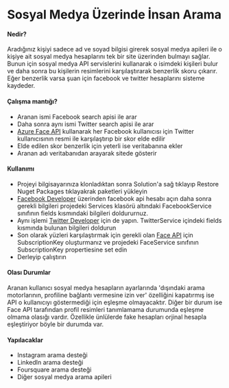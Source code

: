 # Sosyal Medya Üzerinde İnsan Arama
<h4>Nedir?</h4>
Aradığınız kişiyi sadece ad ve soyad bilgisi girerek sosyal medya apileri ile o kişiye ait sosyal medya hesaplarını tek bir site üzerinden bulmayı sağlar. Bunun için sosyal medya API servislerini kullanarak o isimdeki kişileri bulur ve daha sonra bu kişilerin resimlerini karşılaştırarak benzerlik skoru çıkarır. Eğer benzerlik varsa şuan için facebook ve twitter hesaplarını sisteme kaydeder.

<h4>Çalışma mantığı?</h4>
<ul>
<li>Aranan ismi Facebook search apisi ile arar</li>
<li>Daha sonra aynı ismi Twitter search apisi ile arar</li>
<li><a target="_blank" href="https://azure.microsoft.com/en-us/services/cognitive-services/face/">Azure Face API</a> kullanarak her Facebook kullanıcısı için Twitter kullanıcısının resmi ile karşılaştırıp bir skor elde edilir</li>
<li>Elde edilen skor benzerlik için yeterli ise veritabanına ekler</li>
<li>Aranan adı veritabanıdan arayarak sitede gösterir</li>
</ul>

<h4>Kullanımı</h4>
<ul>
<li>Projeyi bilgisayarınıza klonladıktan sonra Solution'a sağ tıklayıp Restore Nuget Packages tıklayakrak paketleri yükleyin</li>
<li><a target="_blank" href="https://developers.facebook.com/">Facebook Developer</a> üzerinden facebook api hesabı açın daha sonra gerekli bilgileri projedeki Services klasörü altındaki FacebookService sınıfının fields kısmındaki bilgileri doldururnuz.</li>
<li>Aynı işlemi <a target="_blank" href="https://dev.twitter.com/">Twitter Developer</a> için de yapın. TwitterService içindeki fields kısmında bulunan bilgileri doldurun</li>
<li>Son olarak yüzleri karşılaştırmak için gerekli olan <a target="_blank" href="https://azure.microsoft.com/tr-tr/try/cognitive-services/">Face API</a> için SubscriptionKey oluşturmanız ve projedeki FaceService sınıfının SubscriptionKey propertiesine set edin</li>
<li>Derleyip çalıştırın</li>
</ul>

<h4>Olası Durumlar</h4>
<p>Aranan kullanıcı sosyal medya hesapların ayarlarında 'dışındaki arama motorlarının, profiline bağlantı vermesine izin ver' özelliğini kapatırmış ise API o kullanıcıyı göstermediği için eşleşme olmayacaktır. Diğer bir durum ise Face API tarafından profil resimleri tanımlamama durumunda eşleşme olmama olasığı vardır. Özellikle ünlülerde fake hesapları orjinal hesapla eşleştiriyor böyle bir durumda var.</p>

<h4>Yapılacaklar</h4>
<ul>
<li>Instagram arama desteği</li>
<li>LinkedIn arama desteği</li>
<li>Foursquare arama desteği</li>
<li>Diğer sosyal medya arama apileri</li>
</ul>
